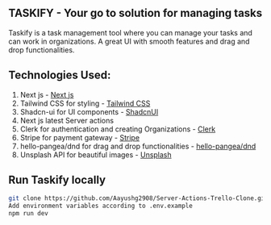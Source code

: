 ## TASKIFY - Your go to solution for managing tasks
Taskify is a task management tool where you can manage your tasks and can work in organizations. A great UI with smooth features and drag and drop functionalities.

## Technologies Used:
1) Next js - [Next js](https://nextjs.org/)
2) Tailwind CSS for styling - [Tailwind CSS](https://tailwindcss.com/)
3) Shadcn-ui for UI components - [ShadcnUI](https://ui.shadcn.com/)
4) Next js latest Server actions
5) Clerk for authentication and creating Organizations - [Clerk](https://clerk.com/)
6) Stripe for payment gateway - [Stripe](https://stripe.com/)
7) hello-pangea/dnd for drag and drop functionalities - [hello-pangea/dnd](https://github.com/hello-pangea/dnd)
8) Unsplash API for beautiful images - [Unsplash](https://unsplash.com/)

## Run Taskify locally
```bash
git clone https://github.com/Aayushg2908/Server-Actions-Trello-Clone.git
Add environment variables according to .env.example
npm run dev
```
